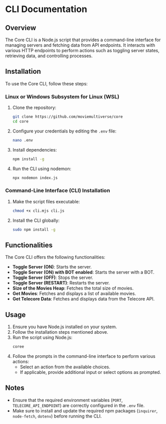 # CLI Documentation

## Overview
The Core CLI is a Node.js script that provides a command-line interface for managing servers and fetching data from API endpoints. It interacts with various HTTP endpoints to perform actions such as toggling server states, retrieving data, and controlling processes.

## Installation
To use the Core CLI, follow these steps:

### Linux or Windows Subsystem for Linux (WSL)
1. Clone the repository:
    ```bash
    git clone https://github.com/moviemultiverse/core
    cd core
    ```
2. Configure your credentials by editing the `.env` file:
    ```bash
    nano .env
    ```
3. Install dependencies:
    ```bash
    npm install -g
    ```
4. Run the CLI using nodemon:
    ```bash
    npx nodemon index.js
    ```

### Command-Line Interface (CLI) Installation
1. Make the script files executable:
    ```bash
    chmod +x cli.mjs cli.js
    ```
2. Install the CLI globally:
    ```bash
    sudo npm install -g
    ```

## Functionalities
The Core CLI offers the following functionalities:

- **Toggle Server (ON)**: Starts the server.
- **Toggle Server (ON) with BOT enabled**: Starts the server with a BOT.
- **Toggle Server (OFF)**: Stops the server.
- **Toggle Server (RESTART)**: Restarts the server.
- **Size of the Movies Heap**: Fetches the total size of movies.
- **Get Movies**: Fetches and displays a list of available movies.
- **Get Telecore Data**: Fetches and displays data from the Telecore API.

## Usage
1. Ensure you have Node.js installed on your system.
2. Follow the installation steps mentioned above.
3. Run the script using Node.js:
    ```bash
    coree
    ```
4. Follow the prompts in the command-line interface to perform various actions:
    - Select an action from the available choices.
    - If applicable, provide additional input or select options as prompted.

## Notes
- Ensure that the required environment variables (`PORT`, `TELECORE_API_ENDPOINT`) are correctly configured in the `.env` file.
- Make sure to install and update the required npm packages (`inquirer`, `node-fetch`, `dotenv`) before running the CLI.

